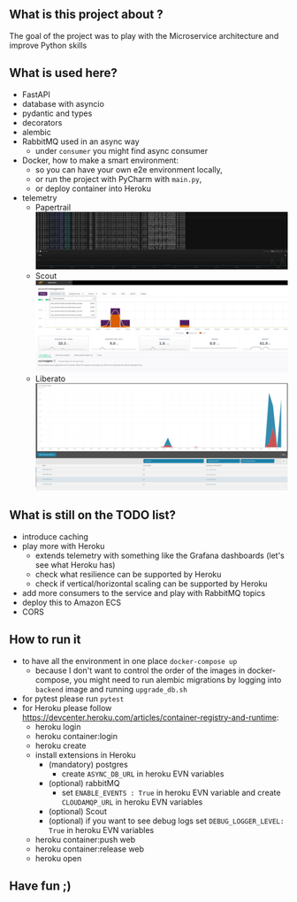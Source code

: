 ## What is this project about ?

The goal of the project was to play with the Microservice architecture and improve Python skills 

## What is used here?
- FastAPI
- database with asyncio
- pydantic and types
- decorators
- alembic
- RabbitMQ used in an async way
  - under `consumer` you might find async consumer
- Docker, how to make a smart environment: 
  - so you can have your own e2e environment locally, 
  - or run the project with PyCharm with `main.py`, 
  - or deploy container into Heroku
- telemetry
   - Papertrail ![Papertrail](doc/papertrail.JPG) 
   - Scout ![Scout](doc/scout.JPG) 
   - Liberato ![Liberato](doc/liberato.JPG) 

## What is still on the TODO list?
- introduce caching
- play more with Heroku
  - extends telemetry with something like the Grafana dashboards (let's see what Heroku has)
  - check what resilience can be supported by Heroku
  - check if vertical/horizontal scaling can be supported by Heroku 
- add more consumers to the service and play with RabbitMQ topics
- deploy this to Amazon ECS
- CORS


## How to run it
- to have all the environment in one place `docker-compose up`
  - because I don't want to control the order of the images in docker-compose, you might need to run alembic migrations by logging into `backend` image and running `upgrade_db.sh`
- for pytest please run `pytest`
- for Heroku please follow https://devcenter.heroku.com/articles/container-registry-and-runtime:
  - heroku login
  - heroku container:login
  - heroku create
  - install extensions in Heroku
    - (mandatory) postgres
       - create `ASYNC_DB_URL` in heroku EVN variables 
    - (optional) rabbitMQ
       - set `ENABLE_EVENTS : True` in heroku EVN variable and create `CLOUDAMQP_URL` in heroku EVN variables 
    - (optional) Scout
    - (optional) if you want to see debug logs set `DEBUG_LOGGER_LEVEL: True` in heroku EVN variables
  - heroku container:push web
  - heroku container:release web
  - heroku open
  
## Have fun ;)